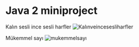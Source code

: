# Java 2 miniproject
Kalın sesli ince sesli harfler
![Kalınveincesesliharfler](https://github.com/user-attachments/assets/bf4554f5-03ec-449b-acfe-daa95408707d)

Mükemmel sayı
![mukemmelsayı](https://github.com/user-attachments/assets/74019fb8-2853-4ff7-875a-410cd2784fcb)


